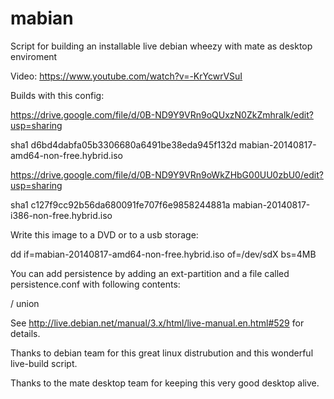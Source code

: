mabian
======

Script for building an installable live debian wheezy with mate as desktop enviroment 


Video: https://www.youtube.com/watch?v=-KrYcwrVSuI

Builds with this config:

https://drive.google.com/file/d/0B-ND9Y9VRn9oQUxzN0ZkZmhralk/edit?usp=sharing

sha1 d6bd4dabfa05b3306680a6491be38eda945f132d  mabian-20140817-amd64-non-free.hybrid.iso


https://drive.google.com/file/d/0B-ND9Y9VRn9oWkZHbG00UU0zbU0/edit?usp=sharing

sha1 c127f9cc92b56da680091fe707f6e9858244881a  mabian-20140817-i386-non-free.hybrid.iso



Write this image to a DVD or to a usb storage:

dd if=mabian-20140817-amd64-non-free.hybrid.iso of=/dev/sdX bs=4MB


You can add persistence by adding an ext-partition and a file called persistence.conf with following contents:

/ union

See http://live.debian.net/manual/3.x/html/live-manual.en.html#529 for details.

Thanks to debian team for this great linux distrubution and this wonderful live-build script.

Thanks to the mate desktop team for keeping this very good desktop alive.
